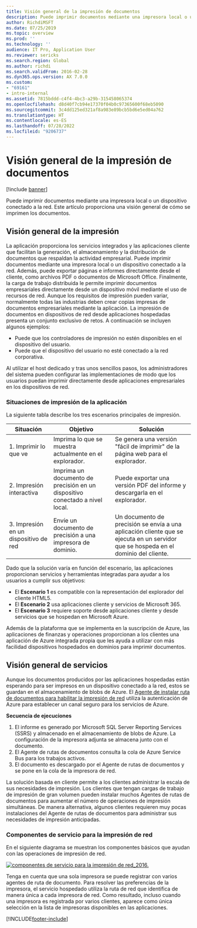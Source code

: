 ```yaml
---
title: Visión general de la impresión de documentos
description: Puede imprimir documentos mediante una impresora local o un dispositivo conectado a la red. Este artículo proporciona una visión general de cómo se imprimen los documentos.
author: RichdiMSFT
ms.date: 07/25/2019
ms.topic: overview
ms.prod: ''
ms.technology: ''
audience: IT Pro, Application User
ms.reviewer: sericks
ms.search.region: Global
ms.author: richdi
ms.search.validFrom: 2016-02-28
ms.dyn365.ops.version: AX 7.0.0
ms.custom:
- "69161"
- intro-internal
ms.assetid: 7815bddd-c4f4-4bc3-a29b-315458065374
ms.openlocfilehash: d8d40f7cb94e17370f04b0c97365600f68eb5090
ms.sourcegitcommit: 3c4dd125ed321af8a983e89bcb5bd6e5ed04a762
ms.translationtype: HT
ms.contentlocale: es-ES
ms.lasthandoff: 07/28/2022
ms.locfileid: "9206737"
---
```

# <a name="document-printing-overview"></a>Visión general de la impresión de documentos

[!include [banner](../includes/banner.md)]

Puede imprimir documentos mediante una impresora local o un dispositivo conectado a la red. Este artículo proporciona una visión general de cómo se imprimen los documentos.

## <a name="printing-overview"></a>Visión general de la impresión

La aplicación proporciona los servicios integrados y las aplicaciones cliente que facilitan la generación, el almacenamiento y la distribución de documentos que respaldan la actividad empresarial. Puede imprimir documentos mediante una impresora local o un dispositivo conectado a la red. Además, puede exportar páginas e informes directamente desde el cliente, como archivos PDF o documentos de Microsoft Office. Finalmente, la carga de trabajo distribuida le permite imprimir documentos empresariales directamente desde un dispositivo móvil mediante el uso de recursos de red. Aunque los requisitos de impresión pueden variar, normalmente todas las industrias deben crear copias impresas de documentos empresariales mediante la aplicación. La impresión de documentos en dispositivos de red desde aplicaciones hospedadas presenta un conjunto exclusivo de retos. A continuación se incluyen algunos ejemplos:

- Puede que los controladores de impresión no estén disponibles en el dispositivo del usuario.
- Puede que el dispositivo del usuario no esté conectado a la red corporativa.

Al utilizar el host dedicado y tras unos sencillos pasos, los administradores del sistema pueden configurar las implementaciones de modo que los usuarios puedan imprimir directamente desde aplicaciones empresariales en los dispositivos de red.

### <a name="application-printing-scenarios"></a>Situaciones de impresión de la aplicación 

La siguiente tabla describe los tres escenarios principales de impresión.

| Situación                        | Objetivo                                                      | Solución |
|---------------------------------|-----------------------------------------------------------|----------|
| 1. Imprimir lo que ve        | Imprima lo que se muestra actualmente en el explorador.             | Se genera una versión "fácil de imprimir" de la página web para el explorador. |
| 2. Impresión interactiva         | Imprima un documento de precisión en un dispositivo conectado a nivel local. | Puede exportar una versión PDF del informe y descargarla en el explorador. |
| 3. Impresión en un dispositivo de red | Envíe un documento de precisión a una impresora de dominio.     | Un documento de precisión se envía a una aplicación cliente que se ejecuta en un servidor que se hospeda en el dominio del cliente. |

Dado que la solución varía en función del escenario, las aplicaciones proporcionan servicios y herramientas integradas para ayudar a los usuarios a cumplir sus objetivos:

- El **Escenario 1** es compatible con la representación del explorador del cliente HTML5.
- El **Escenario 2** usa aplicaciones cliente y servicios de Microsoft 365.
- El **Escenario 3** requiere soporte desde aplicaciones cliente y desde servicios que se hospedan en Microsoft Azure.

Además de la plataforma que se implementa en la suscripción de Azure, las aplicaciones de finanzas y operaciones proporcionan a los clientes una aplicación de Azure integrada propia que les ayuda a utilizar con más facilidad dispositivos hospedados en dominios para imprimir documentos.

## <a name="service-overview"></a>Visión general de servicios
Aunque los documentos producidos por las aplicaciones hospedadas están esperando para ser impresos en un dispositivo conectado a la red, estos se guardan en el almacenamiento de blobs de Azure. El [Agente de instalar ruta de documentos para habilitar la impresión de red](install-document-routing-agent.md) utiliza la autenticación de Azure para establecer un canal seguro para los servicios de Azure.

**Secuencia de ejecuciones**

1. El informe es generado por Microsoft SQL Server Reporting Services (SSRS) y almacenado en el almacenamiento de blobs de Azure. La configuración de la impresora adjunta se almacena junto con el documento.
2. El Agente de rutas de documentos consulta la cola de Azure Service Bus para los trabajos activos.
3. El documento es descargado por el Agente de rutas de documentos y se pone en la cola de la impresora de red.

La solución basada en cliente permite a los clientes administrar la escala de sus necesidades de impresión. Los clientes que tengan cargas de trabajo de impresión de gran volumen pueden instalar muchos Agentes de rutas de documentos para aumentar el número de operaciones de impresión simultáneas. De manera alternativa, algunos clientes requieren muy pocas instalaciones del Agente de rutas de documentos para administrar sus necesidades de impresión anticipadas.

### <a name="service-components-for-network-printing"></a>Componentes de servicio para la impresión de red

En el siguiente diagrama se muestran los componentes básicos que ayudan con las operaciones de impresión de red.

[![componentes de servicio para la impresión de red\_2016.](./media/service-components-for-network-printing_2016.png)](./media/service-components-for-network-printing_2016.png)

Tenga en cuenta que una sola impresora se puede registrar con varios agentes de ruta de documento. Para resolver las preferencias de la impresora, el servicio hospedado utiliza la ruta de red que identifica de manera única a cada impresora de red. Como resultado, incluso cuando una impresora es registrada por varios clientes, aparece como única selección en la lista de impresoras disponibles en las aplicaciones.


[!INCLUDE[footer-include](../../../includes/footer-banner.md)]
